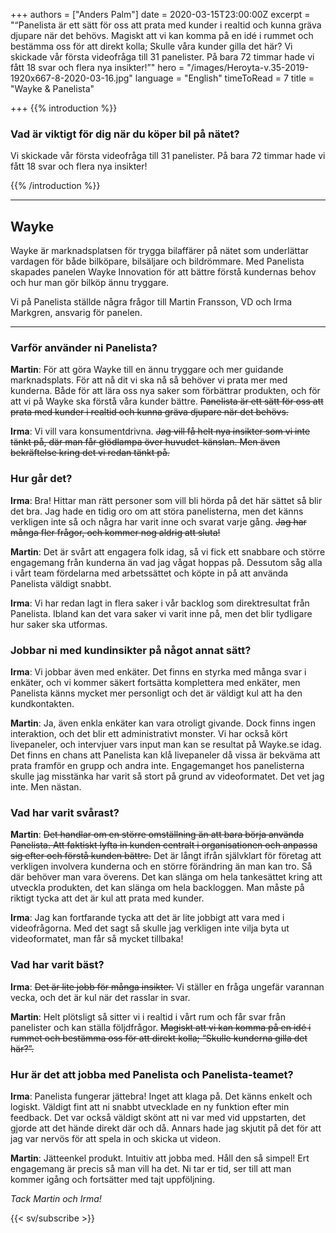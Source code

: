 +++
authors = ["Anders Palm"]
date = 2020-03-15T23:00:00Z
excerpt = "“Panelista är ett sätt för oss att prata med kunder i realtid och kunna gräva djupare när det behövs. Magiskt att vi kan komma på en idé i rummet och bestämma oss för att direkt kolla; Skulle våra kunder gilla det här? Vi skickade vår första videofråga till 31 panelister. På bara 72 timmar hade vi fått 18 svar och flera nya insikter!”"
hero = "/images/Heroyta-v.35-2019-1920x667-8-2020-03-16.jpg"
language = "English"
timeToRead = 7
title = "Wayke & Panelista"

+++
{{% introduction %}}

### Vad är viktigt för dig när du köper bil på nätet?

Vi skickade vår första videofråga till 31 panelister. På bara 72 timmar hade vi fått 18 svar och flera nya insikter!

{{% /introduction %}}

***

## Wayke

Wayke är marknadsplatsen för trygga bilaffärer på nätet som underlättar vardagen för både bilköpare, bilsäljare och bildrömmare. Med Panelista skapades panelen Wayke Innovation för att bättre förstå kundernas behov och hur man gör bilköp ännu tryggare.

Vi på Panelista ställde några frågor till Martin Fransson, VD och Irma Markgren, ansvarig för panelen.

***

### Varför använder ni Panelista?

**Martin**: För att göra Wayke till en ännu tryggare och mer guidande marknadsplats. För att nå dit vi ska nå så behöver vi prata mer med kunderna. Både för att lära oss nya saker som förbättrar produkten, och för att vi på Wayke ska förstå våra kunder bättre. ~~Panelista är ett sätt för oss att prata med kunder i realtid och kunna gräva djupare när det behövs.~~

**Irma**: Vi vill vara konsumentdrivna. ~~Jag vill få helt nya insikter som vi inte tänkt på, där man får glödlampa över huvudet-känslan. Men även bekräftelse kring det vi redan tänkt på.~~

### Hur går det?

**Irma**: Bra! Hittar man rätt personer som vill bli hörda på det här sättet så blir det bra. Jag hade en tidig oro om att störa panelisterna, men det känns verkligen inte så och några har varit inne och svarat varje gång. ~~Jag har många fler frågor, och kommer nog aldrig att sluta!~~

**Martin**: Det är svårt att engagera folk idag, så vi fick ett snabbare och större engagemang från kunderna än vad jag vågat hoppas på. Dessutom såg alla i vårt team fördelarna med arbetssättet och köpte in på att använda Panelista väldigt snabbt.

**Irma**: Vi har redan lagt in flera saker i vår backlog som direktresultat från Panelista. Ibland kan det vara saker vi varit inne på, men det blir tydligare hur saker ska utformas.

### Jobbar ni med kundinsikter på något annat sätt?

**Irma**: Vi jobbar även med enkäter. Det finns en styrka med många svar i enkäter, och vi kommer säkert fortsätta komplettera med enkäter, men Panelista känns mycket mer personligt och det är väldigt kul att ha den kundkontakten.

**Martin**: Ja, även enkla enkäter kan vara otroligt givande. Dock finns ingen interaktion, och det blir ett administrativt monster. Vi har också kört livepaneler, och intervjuer vars input man kan se resultat på Wayke.se idag. Det finns en chans att Panelista kan klå livepaneler då vissa är bekväma att prata framför en grupp och andra inte. Engagemanget hos panelisterna skulle jag misstänka har varit så stort på grund av videoformatet. Det vet jag inte. Men nästan.

### Vad har varit svårast?

**Martin**: ~~Det handlar om en större omställning än att bara börja använda Panelista. Att faktiskt lyfta in kunden centralt i organisationen och anpassa sig efter och förstå kunden bättre.~~ Det är långt ifrån självklart för företag att verkligen involvera kunderna och en större förändring än man kan tro. Så där behöver man vara överens. Det kan slänga om hela tankesättet kring att utveckla produkten, det kan slänga om hela backloggen. Man måste på riktigt tycka att det är kul att prata med kunder.

**Irma**: Jag kan fortfarande tycka att det är lite jobbigt att vara med i videofrågorna. Med det sagt så skulle jag verkligen inte vilja byta ut videoformatet, man får så mycket tillbaka!

### Vad har varit bäst?

**Irma**: ~~Det är lite jobb för många insikter.~~ Vi ställer en fråga ungefär varannan vecka, och det är kul när det rasslar in svar.

**Martin**: Helt plötsligt så sitter vi i realtid i vårt rum och får svar från panelister och kan ställa följdfrågor. ~~Magiskt att vi kan komma på en idé i rummet och bestämma oss för att direkt kolla; “Skulle kunderna gilla det här?”.~~

### Hur är det att jobba med Panelista och Panelista-teamet?

**Irma**: Panelista fungerar jättebra! Inget att klaga på. Det känns enkelt och logiskt. Väldigt fint att ni snabbt utvecklade en ny funktion efter min feedback. Det var också väldigt skönt att ni var med vid uppstarten, det gjorde att det hände direkt där och då. Annars hade jag skjutit på det för att jag var nervös för att spela in och skicka ut videon.

**Martin**: Jätteenkel produkt. Intuitiv att jobba med. Håll den så simpel! Ert engagemang är precis så man vill ha det. Ni tar er tid, ser till att man kommer igång och fortsätter med tajt uppföljning.

_Tack Martin och Irma!_

{{< sv/subscribe >}}